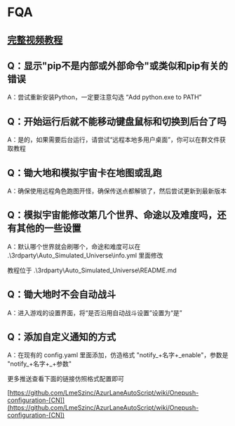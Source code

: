 # FQA

## [完整视频教程](https://www.bilibili.com/video/BV13h4y1m7VP/)

## Q：显示"pip不是内部或外部命令"或类似和pip有关的错误

A：尝试重新安装Python，一定要注意勾选 “Add python.exe to PATH”

## Q：开始运行后就不能移动键盘鼠标和切换到后台了吗

A：是的，如果需要后台运行，请尝试“远程本地多用户桌面”，你可以在群文件获取教程

## Q：锄大地和模拟宇宙卡在地图或乱跑

A：确保使用远程角色跑图开怪，确保传送点都解锁了，然后尝试更新到最新版本

## Q：模拟宇宙能修改第几个世界、命途以及难度吗，还有其他的一些设置

A：默认哪个世界就会刷哪个，命途和难度可以在 .\3rdparty\Auto_Simulated_Universe\info.yml 里面修改

教程位于 .\3rdparty\Auto_Simulated_Universe\README.md

## Q：锄大地时不会自动战斗

A：进入游戏的设置界面，将“是否沿用自动战斗设置”设置为“是”

## Q：添加自定义通知的方式

A：在现有的 config.yaml 里面添加，仿造格式 "notify\_+名字+\_enable"，参数是 "notify\_+名字+\_+参数"

更多推送查看下面的链接仿照格式配置即可

[https://github.com/LmeSzinc/AzurLaneAutoScript/wiki/Onepush-configuration-[CN]](https://github.com/LmeSzinc/AzurLaneAutoScript/wiki/Onepush-configuration-[CN])